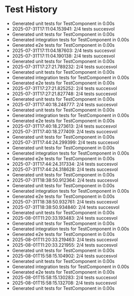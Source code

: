 # Test History

- Generated unit tests for TestComponent in 0.00s
- 2025-07-31T17:11:04.153941: 2/4 tests succesvol
- Generated unit tests for TestComponent in 0.00s
- Generated integration tests for TestComponent in 0.00s
- Generated e2e tests for TestComponent in 0.00s
- 2025-07-31T17:11:04.187603: 2/4 tests succesvol
- 2025-07-31T17:11:04.190138: 2/4 tests succesvol
- Generated unit tests for TestComponent in 0.00s
- 2025-07-31T17:27:21.789232: 2/4 tests succesvol
- Generated unit tests for TestComponent in 0.00s
- Generated integration tests for TestComponent in 0.00s
- Generated e2e tests for TestComponent in 0.00s
- 2025-07-31T17:27:21.825252: 2/4 tests succesvol
- 2025-07-31T17:27:21.827748: 2/4 tests succesvol
- Generated unit tests for TestComponent in 0.00s
- 2025-07-31T17:40:18.248777: 2/4 tests succesvol
- Generated unit tests for TestComponent in 0.00s
- Generated integration tests for TestComponent in 0.00s
- Generated e2e tests for TestComponent in 0.00s
- 2025-07-31T17:40:18.273613: 2/4 tests succesvol
- 2025-07-31T17:40:18.277409: 2/4 tests succesvol
- Generated unit tests for TestComponent in 0.00s
- 2025-07-31T17:44:24.299399: 2/4 tests succesvol
- Generated unit tests for TestComponent in 0.00s
- Generated integration tests for TestComponent in 0.00s
- Generated e2e tests for TestComponent in 0.00s
- 2025-07-31T17:44:24.317334: 2/4 tests succesvol
- 2025-07-31T17:44:24.318628: 2/4 tests succesvol
- Generated unit tests for TestComponent in 0.00s
- 2025-07-31T18:38:50.912364: 2/4 tests succesvol
- Generated unit tests for TestComponent in 0.00s
- Generated integration tests for TestComponent in 0.00s
- Generated e2e tests for TestComponent in 0.00s
- 2025-07-31T18:38:50.932761: 2/4 tests succesvol
- 2025-07-31T18:38:50.934840: 2/4 tests succesvol
- Generated unit tests for TestComponent in 0.00s
- 2025-08-01T11:20:33.193483: 2/4 tests succesvol
- Generated unit tests for TestComponent in 0.00s
- Generated integration tests for TestComponent in 0.00s
- Generated e2e tests for TestComponent in 0.00s
- 2025-08-01T11:20:33.219463: 2/4 tests succesvol
- 2025-08-01T11:20:33.221955: 2/4 tests succesvol
- Generated unit tests for TestComponent in 0.00s
- 2025-08-01T15:58:15.104902: 2/4 tests succesvol
- Generated unit tests for TestComponent in 0.00s
- Generated integration tests for TestComponent in 0.00s
- Generated e2e tests for TestComponent in 0.00s
- 2025-08-01T15:58:15.130283: 2/4 tests succesvol
- 2025-08-01T15:58:15.132708: 2/4 tests succesvol
- Generated unit tests for TestComponent in 0.00s
